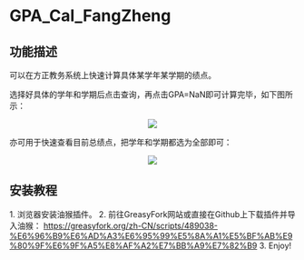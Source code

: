 # GPA_Cal_FangZheng

## 功能描述

可以在方正教务系统上快速计算具体某学年某学期的绩点。

选择好具体的学年和学期后点击查询，再点击GPA=NaN即可计算完毕，如下图所示：
<div align="center">
  <img src="https://github.com/Xlawy/photo/blob/main/image-20240305141959184.png">
</div>


亦可用于快速查看目前总绩点，把学年和学期都选为全部即可：


<div align="center">
  <img src="https://github.com/Xlawy/photo/blob/main/image-20240305142034127.png">
</div>

## 安装教程
1\. 浏览器安装油猴插件。
2\. 前往GreasyFork网站或直接在Github上下载插件并导入油猴：
   https://greasyfork.org/zh-CN/scripts/489038-%E6%96%B9%E6%AD%A3%E6%95%99%E5%8A%A1%E5%BF%AB%E9%80%9F%E6%9F%A5%E8%AF%A2%E7%BB%A9%E7%82%B9
3\. Enjoy! 
